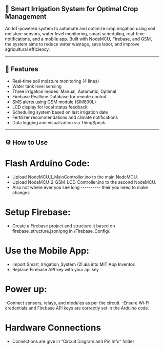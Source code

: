 ## 🌾 Smart Irrigation System for Optimal Crop Management

An IoT-powered system to automate and optimize crop irrigation using soil moisture sensors, water level monitoring, smart scheduling, real-time notifications, and a mobile app. Built with NodeMCU, Firebase, and GSM, the system aims to reduce water wastage, save labor, and improve agricultural efficiency.

---

## 🚀 Features

- Real-time soil moisture monitoring (4 lines)
- Water tank level sensing
- Three irrigation modes: Manual, Automatic, Optimal
- Firebase Realtime Database for remote control
- SMS alerts using GSM module (SIM800L)
- LCD display for local status feedback
- Scheduling system based on last irrigation date
- Fertilizer recommendations and climate notifications
- Data logging and visualization via ThingSpeak.
---

## ⚙️ How to Use

# Flash Arduino Code:
  - Upload NodeMCU_1_MainController.ino to the main NodeMCU.
  - Upload NodeMCU_2_GSM_LCD_Controller.ino to the second NodeMCU.
  - Also not where ever you see long ---------- their you need to make changes
    
  
# Setup Firebase:
  - Create a Firebase project and structure it based on firebase_structure.json/png in /Firebase_Config/.
  
# Use the Mobile App:
  - Import Smart_Irrigation_System (2).aia into MIT App Inventor.
  - Replace Firebase API key with your api key
  
# Power up:
  -Connect sensors, relays, and modules as per the circuit.
  -Ensure Wi-Fi credentials and Firebase API keys are correctly set in the Arduino code.
  
# Hardware Connections
  - Connections are give in "Circuit Diagram and Pin Info" folder
